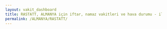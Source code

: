 ```yaml
---
layout: vakit_dashboard
title: RASTATT, ALMANYA için iftar, namaz vakitleri ve hava durumu - ilçe/eyalet seç
permalink: /ALMANYA/RASTATT/
---
```


<script type="text/javascript">
  var GLOBAL_COUNTRY = 'ALMANYA';
  var GLOBAL_CITY = 'RASTATT';
  var GLOBAL_STATE = '';
  var lat = 72;
  var lon = 21;
</script>
